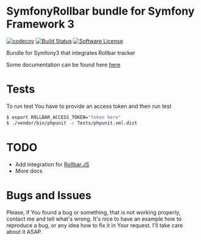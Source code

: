 # SymfonyRollbar bundle for Symfony Framework 3
[![codecov](https://codecov.io/gh/OxCom/symfony3-rollbar-bundle/branch/master/graph/badge.svg)](https://codecov.io/gh/OxCom/symfony3-rollbar-bundle)
[![Build Status](https://travis-ci.org/OxCom/symfony3-rollbar-bundle.svg?branch=master)](https://travis-ci.org/OxCom/symfony3-rollbar-bundle)
[![Software License](https://img.shields.io/badge/license-MIT-brightgreen.svg?style=flat-square)](LICENSE)

Bundle for Symfony3 that integrates Rollbar tracker

Some documentation can be found here [here](https://github.com/OxCom/symfony3-rollbar-bundle/tree/master/Resources/doc)

# Tests
To run test You have to provide an access token and then run test
```bash
$ export ROLLBAR_ACCESS_TOKEN="token here"
$ ./vendor/bin/phpunit -c Tests/phpunit.xml.dist
```

# TODO
- Add integration for [Rollbar.JS](https://rollbar.com/docs/notifier/rollbar.js/) 
- More docs

# Bugs and Issues
Please, if You found a bug or something, that is not working properly, contact me and tell what's wrong. It's nice to have an example how to reproduce a bug, or any idea how to fix it in Your request. I'll take care about it ASAP.
